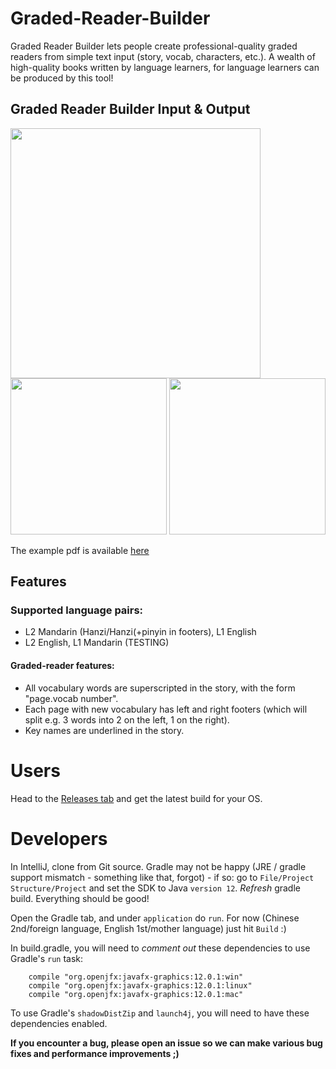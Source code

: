 # Graded-Reader-Builder
Graded Reader Builder lets people create professional-quality graded readers from simple text input (story, vocab, characters, etc.). A wealth of high-quality books written by language learners, for language learners can be produced by this tool!

## Graded Reader Builder Input & Output

<img src="https://github.com/IdiosApps/gradedReaderBuilder_deprecated/blob/master/examples/Graded-Reader-Builder-OutputExample.png" width="400">
<img src="https://github.com/IdiosApps/gradedReaderBuilder_deprecated/blob/master/examples/Graded-Reader-Builder-Inputs.png" width="250">
<img src="https://github.com/IdiosApps/gradedReaderBuilder_deprecated/blob/master/examples/Graded-Reader-Builder-Vocab(CN-EN).png" width="250">

The example pdf is available [here](https://github.com/IdiosApps/gradedReaderBuilder_deprecated/blob/master/examples/ExampleGradedReader.pdf)

## Features
### Supported language pairs:
* L2 Mandarin (Hanzi/Hanzi(+pinyin in footers), L1 English
* L2 English, L1 Mandarin (TESTING)

#### Graded-reader features:
* All vocabulary words are superscripted in the story, with the form "page.vocab number".
* Each page with new vocabulary has left and right footers (which will split e.g. 3 words into 2 on the left, 1 on the right).
* Key names are underlined in the story.



# Users
Head to the [Releases tab](https://github.com/IdiosApps/gradedReaderBuilder/releases) and get the latest build for your OS.

# Developers
In IntelliJ, clone from Git source. 
Gradle may not be happy (JRE / gradle support mismatch - something like that, forgot) - if so:
go to `File/Project Structure/Project` and set the SDK to Java `version 12`. *Refresh* gradle build. Everything should be good!

Open the Gradle tab, and under `application` do `run`. For now (Chinese 2nd/foreign language, English 1st/mother language) just hit `Build` :)

In build.gradle, you will need to *comment out* these dependencies to use Gradle's `run` task:
``` 
    compile "org.openjfx:javafx-graphics:12.0.1:win"
    compile "org.openjfx:javafx-graphics:12.0.1:linux"
    compile "org.openjfx:javafx-graphics:12.0.1:mac"
```

To use Gradle's `shadowDistZip` and `launch4j`, you will need to have these dependencies enabled.

**If you encounter a bug, please open an issue so we can make various bug fixes and performance improvements ;)**
